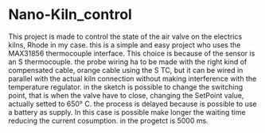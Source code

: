 # Nano-Kiln_control
This project is made to control the state of the air valve on the electrics kilns, Rhode in my case. this is a simple and easy project who uses the MAX31856 thermocouple interface. This choice is because of the sensor is an S thermocouple. the probe wiring ha to be made with the right kind of compensated cable, orange cable using the S TC, but it can be wired in parallel with the actual kiln connection without making interference with the temperature regulator.
in the sketch is possible to change the switching point, that is when the valve have to close, changing the SetPoint value, actually setted to 650° C.
the process is delayed because is possible to use a battery as supply. In this case is possible make longer the waiting time reducing the current cosumption. in the progetct is 5000 ms.
